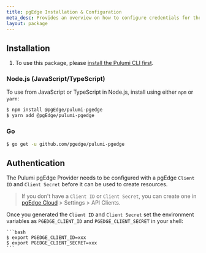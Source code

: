 ```yaml
---
title: pgEdge Installation & Configuration
meta_desc: Provides an overview on how to configure credentials for the Pulumi pgEdge Provider.
layout: package
---
```


## Installation

1. To use this package, please [install the Pulumi CLI first](https://www.pulumi.com/docs/install/).

### Node.js (JavaScript/TypeScript)

To use from JavaScript or TypeScript in Node.js, install using either `npm` or `yarn`:

```bash
$ npm install @pgEdge/pulumi-pgedge
$ yarn add @pgEdge/pulumi-pgedge
```

### Go

```bash
$ go get -u github.com/pgedge/pulumi-pgedge
```

## Authentication

The Pulumi pgEdge Provider needs to be configured with a pgEdge `Client ID` and `Client Secret` before it can be used to create resources.

> If you don't have a `Client ID` or `Client Secret`, you can create one in [pgEdge Cloud](https://app.pgedge.com/) > Settings > API Clients.

Once you generated the `Client ID` and `Client Secret` set the environment variables as `PGEDGE_CLIENT_ID` and `PGEDGE_CLIENT_SECRET` in your shell:

    ```bash
    $ export PGEDGE_CLIENT_ID=xxx
    $ export PGEDGE_CLIENT_SECRET=xxx
    ```